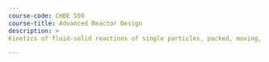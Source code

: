 ```yaml
---
course-code: CHBE 550
course-title: Advanced Reactor Design
description: >
Kinetics of fluid-solid reactions of single particles, packed, moving, fluidized and transported bed reactors; rotary kilns; gas-liquid reaction kinetics and reactor design; reactor design for gas-liquid-solid and non-catalytic processes.

---
```

